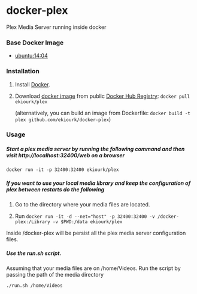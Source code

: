 # docker-plex
Plex Media Server running inside docker

### Base Docker Image

* [ubuntu:14:04](https://registry.hub.docker.com/u/library/ubuntu/)

### Installation

1. Install [Docker](https://www.docker.com/).

2. Download [docker image](https://registry.hub.docker.com/u/ekiourk/plex/) from public [Docker Hub Registry](https://registry.hub.docker.com/): `docker pull ekiourk/plex`

   (alternatively, you can build an image from Dockerfile: `docker build -t plex github.com/ekiourk/docker-plex`)

### Usage

##### Start a plex media server by running the following command and then visit http://localhost:32400/web on a browser

`docker run -it -p 32400:32400 ekiourk/plex`

##### If you want to use your local media library and keep the configuration of plex between restarts do the following
1. Go to the directory where your media files are located.

2. Run `docker run -it -d --net="host" -p 32400:32400 -v /docker-plex:/Library -v $PWD:/data ekiourk/plex`

Inside /docker-plex will be persist all the plex media server configuration files.

##### Use the run.sh script.
Assuming that your media files are on /home/Videos. Run the script by passing the path of the media directory

`./run.sh /home/Videos`

